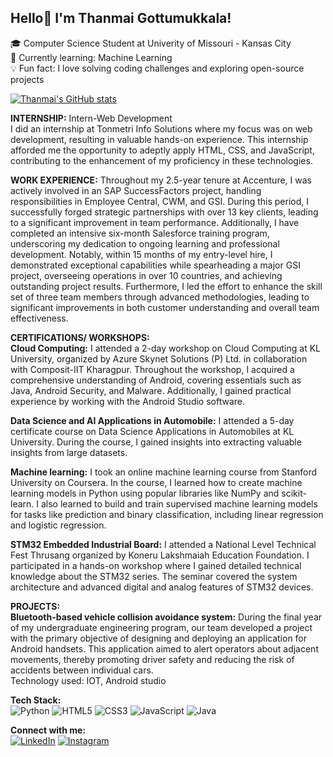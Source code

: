 ## Hello👋 I'm Thanmai Gottumukkala!</br>
🎓 Computer Science Student at Univerity of Missouri - Kansas City</br>
🌱 Currently learning: Machine Learning</br>
💡 Fun fact: I love solving coding challenges and exploring open-source projects</br> 

[![Thanmai's GitHub stats](https://github-readme-stats.vercel.app/api?username=thanmaigottumukkala)](https://github.com/thanmaigottumukkala/github-readme-stats)

**INTERNSHIP:** Intern-Web Development</br>
I did an internship at Tonmetri Info Solutions where my focus was on web development, resulting in valuable hands-on experience. This internship afforded me the opportunity to adeptly apply HTML, CSS, and JavaScript, contributing to the enhancement of my proficiency in these technologies.</br>

**WORK EXPERIENCE:**
Throughout my 2.5-year tenure at Accenture, I was actively involved in an SAP SuccessFactors project, handling responsibilities in Employee Central, CWM, and GSI. During this period, I successfully forged strategic partnerships with over 13 key clients, leading to a significant improvement in team performance. Additionally, I have completed an intensive six-month Salesforce training program, underscoring my dedication to ongoing learning and professional development. Notably, within 15 months of my entry-level hire, I demonstrated exceptional capabilities while spearheading a major GSI project, overseeing operations in over 10 countries, and achieving outstanding project results. Furthermore, I led the effort to enhance the skill set of three team members through advanced methodologies, leading to significant improvements in both customer understanding and overall team effectiveness.

**CERTIFICATIONS/ WORKSHOPS:**</br>
**Cloud Computing:**
I attended a 2-day workshop on Cloud Computing at KL University, organized by Azure Skynet Solutions (P) Ltd. in collaboration with Composit-IIT Kharagpur. Throughout the workshop, I acquired a comprehensive understanding of Android, covering essentials such as Java, Android Security, and Malware. Additionally, I gained practical experience by working with the Android Studio software.

**Data Science and AI Applications in Automobile:**
I attended a 5-day certificate course on Data Science Applications in Automobiles at KL University. During the course, I gained insights into extracting valuable insights from large datasets.
 
**Machine learning:**
I took an online machine learning course from Stanford University on Coursera. In the course, I learned how to create machine learning models in Python using popular libraries like NumPy and scikit-learn. I also learned to build and train supervised machine learning models for tasks like prediction and binary classification, including linear regression and logistic regression.

**STM32 Embedded Industrial Board:**
I attended a National Level Technical Fest Thrusang organized by Koneru Lakshmaiah Education Foundation. I participated in a hands-on workshop where I gained detailed technical knowledge about the STM32 series. The seminar covered the system architecture and advanced digital and analog features of STM32 devices.

**PROJECTS:** </br>
**Bluetooth-based vehicle collision avoidance system:**
During the final year of my undergraduate engineering program, our team developed a project with the primary objective of designing and deploying an application for Android handsets. This application aimed to alert operators about adjacent movements, thereby promoting driver safety and reducing the risk of accidents between individual cars.</br>
Technology used: IOT, Android studio

**Tech Stack:** </br>
![Python](https://img.shields.io/badge/python-3670A0?style=for-the-badge&logo=python&logoColor=ffdd54)
![HTML5](https://img.shields.io/badge/html5-%23E34F26.svg?style=for-the-badge&logo=html5&logoColor=white)
![CSS3](https://img.shields.io/badge/css3-%231572B6.svg?style=for-the-badge&logo=css3&logoColor=white)
![JavaScript](https://img.shields.io/badge/javascript-%23323330.svg?style=for-the-badge&logo=javascript&logoColor=%23F7DF1E)
![Java](https://img.shields.io/badge/java-%23ED8B00.svg?style=for-the-badge&logo=openjdk&logoColor=white)

**Connect with me:** </br>
[![LinkedIn](https://img.shields.io/badge/LinkedIn-Profile-blue?logo=linkedin&logoColor=white)](https://www.linkedin.com/in/https://www.linkedin.com/in/thanmai-gottumukkala-a22b64135//)
[![Instagram](https://img.shields.io/badge/Instagram-Follow-red?logo=instagram&logoColor=white)](https://www.instagram.com/https://www.instagram.com/thanmai.gottumukkala//)








